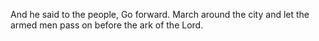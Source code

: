 And he said to the people, Go forward. March around the city and let the armed men pass on before the ark of the Lord.
